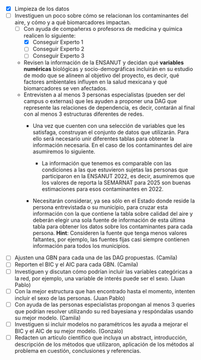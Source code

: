 -   [x] Limpieza de los datos
-   [ ] Investiguen un poco sobre cómo se relacionan los contaminantes del aire, y cómo y a qué biomarcadores impactan.
    -   [ ] Con ayuda de compañerxs o profesorxs de medicina y química realicen lo siguiente:
        -   [x] Conseguir Experto 1
        -   [ ] Conseguir Experto 2
        -   [ ] Conseguir Experto 3
    -   Revisen la información de la ENSANUT y decidan qué **variables numéricas** biológicas y socio-demográficas incluirán en su estudio de modo que se alineen al objetivo del proyecto, es decir, qué factores ambientales influyen en la salud mexicana y qué biomarcadores se ven afectados.
    -   Entrevisten a al menos 3 personas especialistas (pueden ser del campus o externas) que les ayuden a proponer una DAG que represente las relaciones de dependencia, es decir, contarán al final con al menos 3 estructuras diferentes de redes.
        -   Una vez que cuenten con una selección de variables que les satisfaga, construyan el conjunto de datos que utilizarán. Para ello será necesario unir diferentes tablas para obtener la información necesaria. En el caso de los contaminantes del aire asumiremos lo siguiente.

            -   La información que tenemos es comparable con las condiciones a las que estuvieron sujetas las personas que participaron en la ENSANUT 2022, es decir, asumiremos que los valores de reporta la SEMARNAT para 2025 son buenas estimaciones para esos contaminantes en 2022.

        -   Necesitarán considerar, ya sea sólo en el Estado donde reside la persona entrevistada o su municipio, para cruzar esta información con la que contiene la tabla sobre calidad del aire y deberán elegir una sola fuente de información de esta última tabla para obtener los datos sobre los contaminantes para cada persona. **Hint**: Consideren la fuente que tenga menos valores faltantes, por ejemplo, las fuentes fijas casi siempre contienen información para todos los municipios.
-   [ ] Ajusten una GBN para cada una de las DAG propuestas. (Camila)
-   [ ] Reporten el BIC y el AIC para cada GBN. (Camila)
-   [ ] Investiguen y discutan cómo podrían incluir las variables categóricas a la red, por ejemplo, una variable de interés puede ser el sexo. (Juan Pablo)
-   [ ] Con la mejor estructura que han encontrado hasta el momento, intenten incluir el sexo de las personas. (Juan Pablo)
-   [ ] Con ayuda de las personas especialistas propongan al menos 3 queries que podrían resolver utilizando su red bayesiana y respóndalas usando su mejor modelo. (Camila)
-   [ ] Investiguen si incluir modelos no paramétricos les ayuda a mejorar el BIC y el AIC de su mejor modelo. (Gonzalo)
-   [ ] Redacten un artículo científico que incluya un abstract, introducción, descripción de los métodos que utilizaron, aplicación de los métodos al problema en cuestión, conclusiones y referencias.

